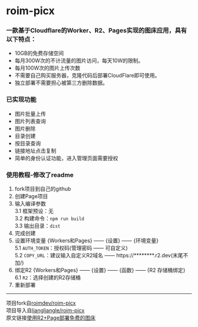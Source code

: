 # roim-picx 

### 一款基于Cloudflare的Worker、R2、Pages实现的图床应用，具有以下特点：

* 10GB的免费存储空间
* 每月300W次的不计流量的图片访问，每天10W的限制。
* 每月100W次的图片上传次数
* 不需要自己购买服务器，克隆代码后部署CloudFlare即可使用。
* 独立部署不需要担心被第三方删除数据。

### 已实现功能

* 图片批量上传
* 图片列表查询
* 图片删除
* 目录创建
* 按目录查询
* 链接地址点击复制
* 简单的身份认证功能，进入管理页面需要授权

### 使用教程-修改了readme

1. fork项目到自己的github  
2. 创建Page项目  
3. 输入编译参数  
  3.1 框架预设：无  
  3.2 构建命令：`npm run build`  
  3.3 输出目录：`dist`   
4. 完成创建  
5. 设置环境变量 {Workers和Pages} —— {设置} —— {环境变量}  
  5.1 `AUTH_TOKEN`：授权码(管理密码 —— 可自定义)  
  5.2 `COPY_URL`：建议输入自定义R2域名 —— https://********.r2.dev(末尾不加/)  
6. 绑定R2 {Workers和Pages} —— {设置} —— {函数} —— {R2 存储桶绑定}  
  6.1 `R2`：选择创建的R2存储桶  
7. 重新部署  

---

项目fork自[roimdev/roim-picx](https://github.com/roimdev/roim-picx)  
项目导入自[liangliangle/roim-picx](https://github.com/liangliangle/roim-picx)  
原文链接[使用R2+Page部署免费的图床](https://blog.lianglianglee.com/posts/22b7ecba)  
